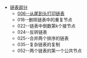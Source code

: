* [链表部分](#链表部分)
    * [006--从尾到头打印链表](Alg_Offer_ByJava/src/Linklist_Question/Solution006.java)
    * 018--删除链表中的重复节点
    * 022--链表中倒数第k个接节点
    * 024--反转链表
    * 025--合并两个排序的链表
    * 035--复杂链表的复制
    * 052--两个链表的第一个公共节点
    
